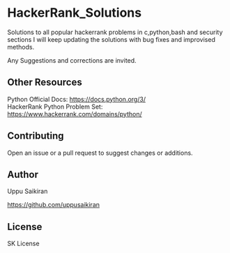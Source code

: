 # HackerRank_Solutions
Solutions to all popular hackerrank problems in c,python,bash and security sections
I will keep updating the solutions with bug fixes and improvised methods.

Any Suggestions and corrections are invited.

## Other Resources

Python Official Docs: https://docs.python.org/3/  
HackerRank Python Problem Set: https://www.hackerrank.com/domains/python/
## Contributing

Open an issue or a pull request to suggest changes or additions.

## Author

Uppu Saikiran

https://github.com/uppusaikiran  

## License

SK License
